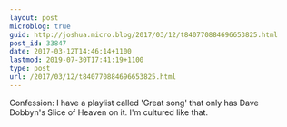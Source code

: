 ```yaml
---
layout: post
microblog: true
guid: http://joshua.micro.blog/2017/03/12/t840770884696653825.html
post_id: 33847
date: 2017-03-12T14:46:14+1100
lastmod: 2019-07-30T17:41:19+1100
type: post
url: /2017/03/12/t840770884696653825.html
---
```

Confession: I have a playlist called 'Great song' that only has Dave Dobbyn's Slice of Heaven on it. I'm cultured like that.
